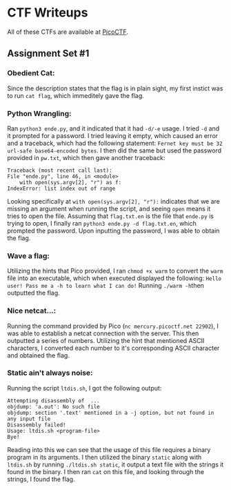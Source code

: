 # CTF Writeups
All of these CTFs are available at [PicoCTF](https://play.picoctf.org/).
 
## Assignment Set #1 

### Obedient Cat:
Since the description states that the flag is in plain sight, my first instict was to run `cat flag`, which immeditely gave the flag.

### Python Wrangling:
Ran `python3 ende.py`, and it indicated that it had `-d/-e` usage. I tried `-d` and it prompted for a password. I tried leaving it empty, which caused an error and a traceback, which had the following statement: `Fernet key must be 32 url-safe base64-encoded bytes`. I then did the same but used the password provided in `pw.txt`, which then gave another traceback:

	Traceback (most recent call last):
	File "ende.py", line 46, in <module>
	    with open(sys.argv[2], "r") as f:
    IndexError: list index out of range

Looking specifically at `with open(sys.argv[2], "r"):` indicates that we are missing an argument when running the script, and seeing `open` means it tries to open the file. Assuming that `flag.txt.en` is the file that `ende.py` is trying to open, I finally ran `python3 ende.py -d flag.txt.en`, which prompted the password. Upon inputting the password, I was able to obtain the flag.

### Wave a flag:
Utilizing the hints that Pico provided, I ran `chmod +x warm` to convert the `warm` file into an executable, which when executed displayed the following: 
`Hello user! Pass me a -h to learn what I can do!`
Running `./warm -h`then outputted the flag.

### Nice netcat...:
Running the command provided by Pico (`nc mercury.picoctf.net 22902`), I was able to establish a netcat connection with the server. This then outputted a series of numbers. Utilizing the hint that mentioned ASCII characters, I converted each number to it's corresponding ASCII character and obtained the flag.

### Static ain't always noise:
Running the script `ltdis.sh`,  I got the following output:

	Attempting disassembly of  ...
	objdump: 'a.out': No such file
	objdump: section '.text' mentioned in a -j option, but not found in any input file
	Disassembly failed!
	Usage: ltdis.sh <program-file>
	Bye!

Reading into this we can see that the usage of this file requires a binary program in its arguments. I then utilized the binary `static` along with `ltdis.sh` by running `./ltdis.sh static`, it output a text file with the strings it found in the binary. I then ran `cat` on this file, and looking through the strings, I found the flag.
